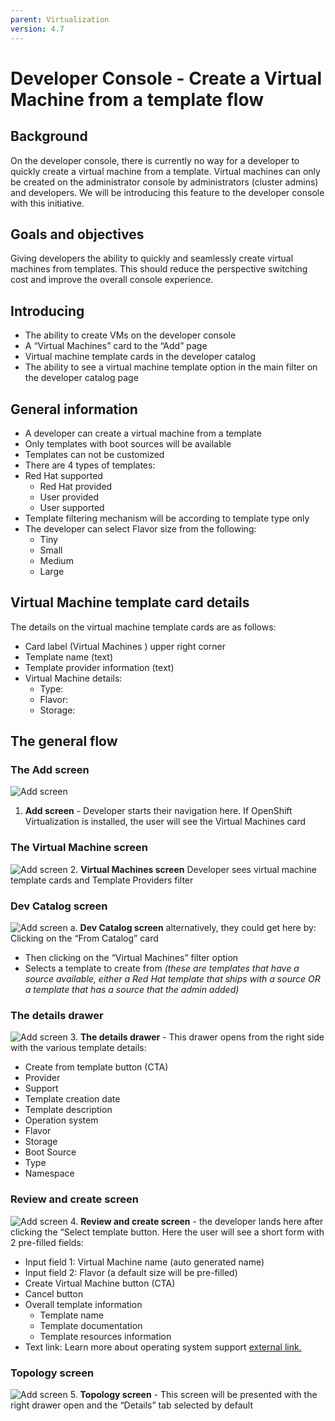 ```yaml
---
parent: Virtualization
version: 4.7
---
```

# Developer Console - Create a Virtual Machine from a template flow

## Background

On the developer console, there is currently no way for a developer to quickly create a virtual machine from a template. Virtual machines can only be created on the administrator console by administrators (cluster admins) and developers. We will be introducing this feature to the developer console with this initiative.

## Goals and objectives
Giving developers the ability to quickly and seamlessly create virtual machines from templates. This should reduce the perspective switching cost and improve the overall console experience.

## Introducing
- The ability to create VMs on the developer console
- A “Virtual Machines” card to the “Add” page
- Virtual machine template cards in the developer catalog
- The ability to see a virtual machine template option in the main filter on   the developer catalog page



## General information
- A developer can create a virtual machine from a template
- Only templates with boot sources will be available
- Templates can not be customized
- There are 4 types of templates:
- Red Hat supported
    - Red Hat provided
    - User provided
    - User supported
- Template filtering mechanism will be according to template type only 
- The developer can select Flavor size from the following:
    - Tiny
    - Small
    - Medium
    - Large

## Virtual Machine template card details
The details on the virtual machine template cards are as follows:
- Card label (Virtual Machines ) upper right corner
- Template name (text)
- Template provider information (text)
- Virtual Machine details:
    - Type: 
    - Flavor:
    - Storage:

## The general flow
### The Add screen
![Add screen](img/screen-1-add-resources.png)
1. **Add screen** - Developer starts their navigation here. If OpenShift Virtualization is installed, the user will see the Virtual Machines card

### The Virtual Machine screen
![Add screen](img/screen-2-virtual-machine-templates.png)
2. **Virtual Machines screen** Developer sees virtual machine template cards and Template Providers filter

### Dev Catalog screen
![Add screen](img/screen-3-dev-catalog.png)
a. **Dev Catalog screen** alternatively, they could get here by:
Clicking on the “From Catalog” card
- Then clicking on the “Virtual Machines” filter option
- Selects a template to create from *(these are templates that have a source available, either a Red Hat template that ships with a source OR a template that has a source that the admin added)*

### The details drawer
![Add screen](img/screen-4-template-details-drawer.png)
3. **The details drawer** - This drawer opens from the right side with the various template details:
- Create from template button (CTA)
- Provider
- Support
- Template creation date
- Template description
- Operation system
- Flavor
- Storage
- Boot Source
- Type
- Namespace

### Review and create screen
![Add screen](img/screen-5-review-and-create-virtual-machine.png)
4. **Review and create screen** - the developer lands here after clicking the “Select template button. Here the user will see a short form with 2 pre-filled fields:
- Input field 1: Virtual Machine name (auto generated name)
- Input field 2: Flavor (a default size will be pre-filled)
- Create Virtual Machine button (CTA)
- Cancel button
- Overall template information
    - Template name
    - Template documentation
    - Template resources information
- Text link: Learn more about operating system support [external link.](https://access.redhat.com/articles/4234591)

### Topology screen
![Add screen](img/screen-6-topology-virtual-maachine-details.png "Add screen")
5. **Topology screen** - This screen will be presented with the right drawer open and the “Details” tab selected by default